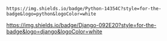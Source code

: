 	https://img.shields.io/badge/Python-14354C?style=for-the-badge&logo=python&logoColor=white
  https://img.shields.io/badge/Django-092E20?style=for-the-badge&logo=django&logoColor=white
